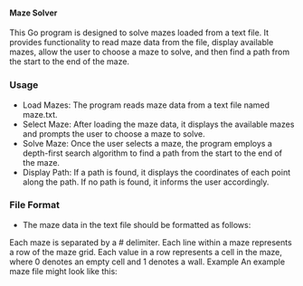 #### Maze Solver
This Go program is designed to solve mazes loaded from a text file. It provides functionality to read maze data from the file, display available mazes, allow the user to choose a maze to solve, and then find a path from the start to the end of the maze.

### Usage
 - Load Mazes: The program reads maze data from a text file named maze.txt.
 - Select Maze: After loading the maze data, it displays the available mazes and prompts the user to choose a maze to solve.
 - Solve Maze: Once the user selects a maze, the program employs a depth-first search algorithm to find a path from the start to the end of the maze.
 - Display Path: If a path is found, it displays the coordinates of each point along the path. If no path is found, it informs the user accordingly.

### File Format
 - The maze data in the text file should be formatted as follows:

Each maze is separated by a # delimiter.
Each line within a maze represents a row of the maze grid.
Each value in a row represents a cell in the maze, where 0 denotes an empty cell and 1 denotes a wall.
Example
An example maze file might look like this:
